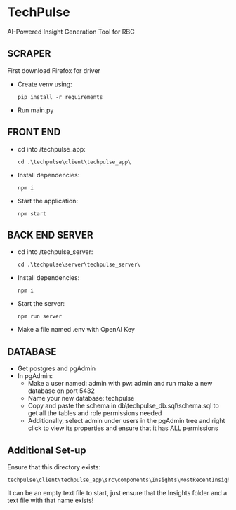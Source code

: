# TechPulse

AI-Powered Insight Generation Tool for RBC

## SCRAPER

First download Firefox for driver
- Create venv using:
  ```
  pip install -r requirements
  ```
- Run main.py

## FRONT END

- cd into /techpulse_app:
  ```
  cd .\techpulse\client\techpulse_app\
  ```
- Install dependencies:
  ```
  npm i
  ```
- Start the application:
  ```
  npm start
  ```

## BACK END SERVER

- cd into /techpulse_server:
  ```
  cd .\techpulse\server\techpulse_server\
  ```
- Install dependencies:
  ```
  npm i
  ```
- Start the server:
  ```
  npm run server
  ```
- Make a file named .env with OpenAI Key

## DATABASE

- Get postgres and pgAdmin
- In pgAdmin:
  - Make a user named: admin with pw: admin and run make a new database on port 5432
  - Name your new database: techpulse
  - Copy and paste the schema in db\techpulse_db.sql\schema.sql to get all the tables and role permissions needed
  - Additionally, select admin under users in the pgAdmin tree and right click to view its properties and ensure that it has ALL permissions

## Additional Set-up

Ensure that this directory exists:
```
techpulse\client\techpulse_app\src\components\Insights\MostRecentInsight.txt
```
It can be an empty text file to start, just ensure that the Insights folder and a text file with that name exists!
